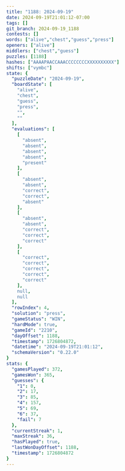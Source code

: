 ```yaml
---
title: "1188: 2024-09-19"
date: 2024-09-19T21:01:12-07:00
tags: []
git_branch: 2024-09-19_1188
contests: []
words: ["alive","chest","guess","press"]
openers: ["alive"]
middlers: ["chest","guess"]
puzzles: [1188]
hashes: ["AAAAPAACCAAACCCCCCCCXXXXXXXXXX"]
shifts: ["vymbc"]
state: {
  "puzzleDate": "2024-09-19",
  "boardState": [
    "alive",
    "chest",
    "guess",
    "press",
    "",
    ""
  ],
  "evaluations": [
    [
      "absent",
      "absent",
      "absent",
      "absent",
      "present"
    ],
    [
      "absent",
      "absent",
      "correct",
      "correct",
      "absent"
    ],
    [
      "absent",
      "absent",
      "correct",
      "correct",
      "correct"
    ],
    [
      "correct",
      "correct",
      "correct",
      "correct",
      "correct"
    ],
    null,
    null
  ],
  "rowIndex": 4,
  "solution": "press",
  "gameStatus": "WIN",
  "hardMode": true,
  "gameId": "2210",
  "dayOffset": 1188,
  "timestamp": 1726804872,
  "datetime": "2024-09-19T21:01:12",
  "schemaVersion": "0.22.0"
}
stats: {
  "gamesPlayed": 372,
  "gamesWon": 365,
  "guesses": {
    "1": 0,
    "2": 17,
    "3": 85,
    "4": 157,
    "5": 69,
    "6": 37,
    "fail": 7
  },
  "currentStreak": 1,
  "maxStreak": 36,
  "hasPlayed": true,
  "lastWonDayOffset": 1188,
  "timestamp": 1726804872
}
---
```

<!-- more -->
